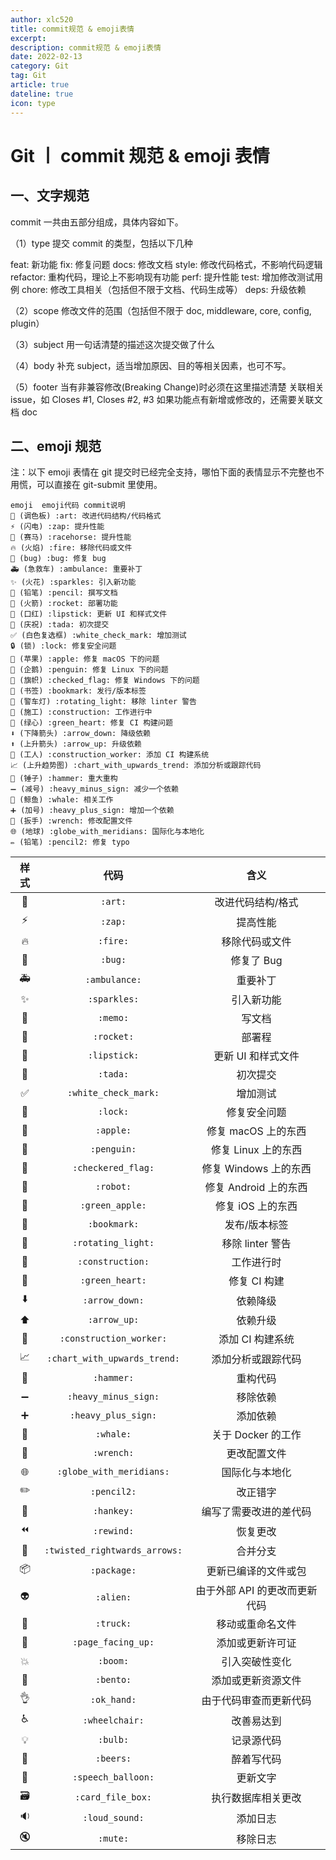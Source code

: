 ```yaml
---
author: xlc520
title: commit规范 & emoji表情
excerpt: 
description: commit规范 & emoji表情
date: 2022-02-13
category: Git
tag: Git
article: true
dateline: true
icon: type
---
```


# Git 丨 commit 规范 & emoji 表情

## 一、文字规范

commit 一共由五部分组成，具体内容如下。

（1）type
提交 commit 的类型，包括以下几种

feat: 新功能
fix: 修复问题
docs: 修改文档
style: 修改代码格式，不影响代码逻辑
refactor: 重构代码，理论上不影响现有功能
perf: 提升性能
test: 增加修改测试用例
chore: 修改工具相关（包括但不限于文档、代码生成等）
deps: 升级依赖

（2）scope
修改文件的范围（包括但不限于 doc, middleware, core, config, plugin）

（3）subject
用一句话清楚的描述这次提交做了什么

（4）body
补充 subject，适当增加原因、目的等相关因素，也可不写。

（5）footer
当有非兼容修改(Breaking Change)时必须在这里描述清楚
关联相关 issue，如 Closes #1, Closes #2, #3
如果功能点有新增或修改的，还需要关联文档 doc

## 二、emoji 规范

注：以下 emoji 表情在 git 提交时已经完全支持，哪怕下面的表情显示不完整也不用慌，可以直接在 git-submit 里使用。

```plain
emoji  emoji代码 commit说明
🎨 (调色板) :art: 改进代码结构/代码格式
⚡️ (闪电) :zap: 提升性能
🐎 (赛马) :racehorse: 提升性能
🔥 (火焰) :fire: 移除代码或文件
🐛 (bug) :bug: 修复 bug
🚑 (急救车) :ambulance: 重要补丁
✨ (火花) :sparkles: 引入新功能
📝 (铅笔) :pencil: 撰写文档
🚀 (火箭) :rocket: 部署功能
💄 (口红) :lipstick: 更新 UI 和样式文件
🎉 (庆祝) :tada: 初次提交
✅ (白色复选框) :white_check_mark: 增加测试
🔒 (锁) :lock: 修复安全问题
🍎 (苹果) :apple: 修复 macOS 下的问题
🐧 (企鹅) :penguin: 修复 Linux 下的问题
🏁 (旗帜) :checked_flag: 修复 Windows 下的问题
🔖 (书签) :bookmark: 发行/版本标签
🚨 (警车灯) :rotating_light: 移除 linter 警告
🚧 (施工) :construction: 工作进行中
💚 (绿心) :green_heart: 修复 CI 构建问题
⬇️ (下降箭头) :arrow_down: 降级依赖
⬆️ (上升箭头) :arrow_up: 升级依赖
👷 (工人) :construction_worker: 添加 CI 构建系统
📈 (上升趋势图) :chart_with_upwards_trend: 添加分析或跟踪代码
🔨 (锤子) :hammer: 重大重构
➖ (减号) :heavy_minus_sign: 减少一个依赖
🐳 (鲸鱼) :whale: 相关工作
➕ (加号) :heavy_plus_sign: 增加一个依赖
🔧 (扳手) :wrench: 修改配置文件
🌐 (地球) :globe_with_meridians: 国际化与本地化
✏️ (铅笔) :pencil2: 修复 typo
```

| 样式  |              代码               |        含义         |
|:---:|:-----------------------------:|:-----------------:|
| 🎨  |            `:art:`            |     改进代码结构/格式     |
| ⚡️  |            `:zap:`            |       提高性能        |
| 🔥  |           `:fire:`            |      移除代码或文件      |
| 🐛  |            `:bug:`            |      修复了 Bug      |
| 🚑  |         `:ambulance:`         |       重要补丁        |
|  ✨  |         `:sparkles:`          |       引入新功能       |
| 📝  |           `:memo:`            |        写文档        |
| 🚀  |          `:rocket:`           |        部署程        |
| 💄  |         `:lipstick:`          |    更新 UI 和样式文件    |
| 🎉  |           `:tada:`            |       初次提交        |
|  ✅  |     `:white_check_mark:`      |       增加测试        |
| 🔑  |           `:lock:`            |      修复安全问题       |
| 🍎  |           `:apple:`           |   修复 macOS 上的东西   |
| 🐧  |          `:penguin:`          |   修复 Linux 上的东西   |
| 🏁  |      `:checkered_flag:`       |  修复 Windows 上的东西  |
| 🤖️ |           `:robot:`           |  修复 Android 上的东西  |
| 🍏  |        `:green_apple:`        |    修复 iOS 上的东西    |
| 🔖  |         `:bookmark:`          |      发布/版本标签      |
| 🚨  |      `:rotating_light:`       |   移除 linter 警告    |
| 🚧  |       `:construction:`        |       工作进行时       |
| 💚  |        `:green_heart:`        |     修复 CI 构建      |
| ⬇️  |        `:arrow_down:`         |       依赖降级        |
| ⬆️  |         `:arrow_up:`          |       依赖升级        |
| 👷  |    `:construction_worker:`    |    添加 CI 构建系统     |
| 📈  | `:chart_with_upwards_trend:`  |     添加分析或跟踪代码     |
| 🔨  |          `:hammer:`           |       重构代码        |
|  ➖  |     `:heavy_minus_sign:`      |       移除依赖        |
|  ➕  |      `:heavy_plus_sign:`      |       添加依赖        |
| 🐳  |           `:whale:`           |   关于 Docker 的工作   |
| 🔧  |          `:wrench:`           |      更改配置文件       |
| 🌐  |   `:globe_with_meridians:`    |      国际化与本地化      |
| ✏️  |          `:pencil2:`          |       改正错字        |
| 💩  |          `:hankey:`           |    编写了需要改进的差代码    |
|  ⏪  |          `:rewind:`           |       恢复更改        |
| 🔀  | `:twisted_rightwards_arrows:` |       合并分支        |
| 📦  |          `:package:`          |    更新已编译的文件或包     |
| 👽  |           `:alien:`           | 由于外部 API 的更改而更新代码 |
| 🚚  |           `:truck:`           |     移动或重命名文件      |
| 📄  |      `:page_facing_up:`       |     添加或更新许可证      |
| 💥  |           `:boom:`            |      引入突破性变化      |
| 🍱  |           `:bento:`           |     添加或更新资源文件     |
| 👌  |          `:ok_hand:`          |    由于代码审查而更新代码    |
| ♿️  |        `:wheelchair:`         |       改善易达到       |
| 💡  |           `:bulb:`            |       记录源代码       |
| 🍻  |           `:beers:`           |       醉着写代码       |
| 💬  |      `:speech_balloon:`       |       更新文字        |
| 🗃️ |       `:card_file_box:`       |     执行数据库相关更改     |
| 🔉  |        `:loud_sound:`         |       添加日志        |
| 🔇  |           `:mute:`            |       移除日志        |
